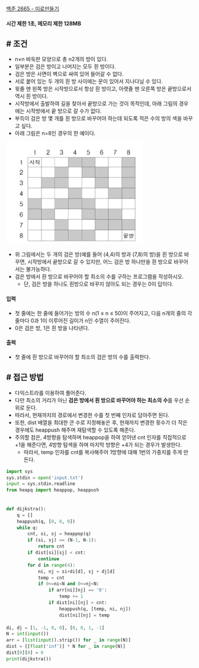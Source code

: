 
[백준 2665 - 미로만들기](https://www.acmicpc.net/problem/2665)

#### **시간 제한 1초, 메모리 제한 128MB**

## **# 조건**

- n×n 바둑판 모양으로 총 n2개의 방이 있다. 
- 일부분은 검은 방이고 나머지는 모두 흰 방이다. 
- 검은 방은 사면이 벽으로 싸여 있어 들어갈 수 없다. 
- 서로 붙어 있는 두 개의 흰 방 사이에는 문이 있어서 지나다닐 수 있다. 
- 윗줄 맨 왼쪽 방은 시작방으로서 항상 흰 방이고, 아랫줄 맨 오른쪽 방은 끝방으로서 역시 흰 방이다.
- 시작방에서 출발하여 길을 찾아서 끝방으로 가는 것이 목적인데, 아래 그림의 경우에는 시작방에서 끝 방으로 갈 수가 없다. 
- 부득이 검은 방 몇 개를 흰 방으로 바꾸어야 하는데 되도록 적은 수의 방의 색을 바꾸고 싶다.
- 아래 그림은 n=8인 경우의 한 예이다.

![](Algorithm/baekjoon/assets/Pasted%20image%2020231112222626.png)

- 위 그림에서는 두 개의 검은 방(예를 들어 (4,4)의 방과 (7,8)의 방)을 흰 방으로 바꾸면, 시작방에서 끝방으로 갈 수 있지만, 어느 검은 방 하나만을 흰 방으로 바꾸어서는 불가능하다. 
- 검은 방에서 흰 방으로 바꾸어야 할 최소의 수를 구하는 프로그램을 작성하시오.
	- 단, 검은 방을 하나도 흰방으로 바꾸지 않아도 되는 경우는 0이 답이다.

#### **입력**
- 첫 줄에는 한 줄에 들어가는 방의 수 n(1 ≤ n ≤ 50)이 주어지고, 다음 n개의 줄의 각 줄마다 0과 1이 이루어진 길이가 n인 수열이 주어진다. 
- 0은 검은 방, 1은 흰 방을 나타낸다.

#### **출력**
- 첫 줄에 흰 방으로 바꾸어야 할 최소의 검은 방의 수를 출력한다.

## **# 접근 방법**

- 다익스트라를 이용하여 풀어준다.
- 다만 최소의 거리가 아닌 **검은 방에서 흰 방으로 바꾸어야 하는 최소의 수**를 우선 순위로 둔다.
- 따라서, 현재까지의 경로에서 변경한 수를 첫 번째 인자로 담아주면 된다.
- 또한, dist 배열을 최대한 큰 수로 지정해놓은 후, 현재까지 변경한 횟수가 더 작은 경우에도 heappush 해주며 재탐색할 수 있도록 해준다.
- 주의할 점은, 4방향을 탐색하며 heappop을 하여 얻어낸 cnt 인자를 직접적으로 +1을 해준다면, 4방향 탐색을 하며 마지막 방향은 +4가 되는 경우가 발생한다.
	- 따라서, temp 인자를 cnt를 복사해주어 1방향에 대해 1번의 가중치를 주게 만든다.

```python
import sys  
sys.stdin = open('input.txt')  
input = sys.stdin.readline  
from heapq import heappop, heappush  
  
  
def dijkstra():  
    q = []  
    heappush(q, [0, 0, 0])  
    while q:  
        cnt, si, sj = heappop(q)  
        if (si, sj) == (N-1, N-1):  
            return cnt  
        if dist[si][sj] < cnt:  
            continue  
        for d in range(4):  
            ni, nj = si+di[d], sj + dj[d]  
            temp = cnt  
            if 0<=ni<N and 0<=nj<N:  
                if arr[ni][nj] == '0':  
                    temp += 1  
                if dist[ni][nj] > cnt:  
                    heappush(q, [temp, ni, nj])  
                    dist[ni][nj] = temp  
  
di, dj = [1, -1, 0, 0], [0, 0, 1, -1]  
N = int(input())  
arr = [list(input().strip()) for _ in range(N)]  
dist = [[float('inf')] * N for _ in range(N)]  
dist[0][0] = 0  
print(dijkstra())
```